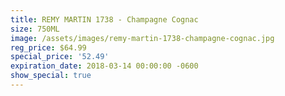 ```yaml
---
title: REMY MARTIN 1738 - Champagne Cognac
size: 750ML
image: /assets/images/remy-martin-1738-champagne-cognac.jpg
reg_price: $64.99
special_price: '52.49'
expiration_date: 2018-03-14 00:00:00 -0600
show_special: true
---
```


